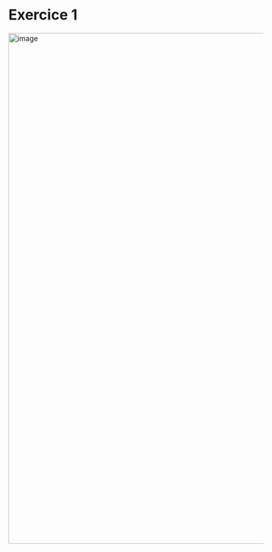 # Exercice 1
<img width="1920" height="1008" alt="image" src="https://github.com/user-attachments/assets/d1ae7e7d-6bd0-4389-aa35-52d0b827f737" />

